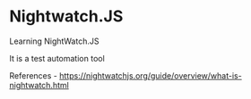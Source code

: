 # Nightwatch.JS
Learning NightWatch.JS

It is a test automation tool

References - 
https://nightwatchjs.org/guide/overview/what-is-nightwatch.html
